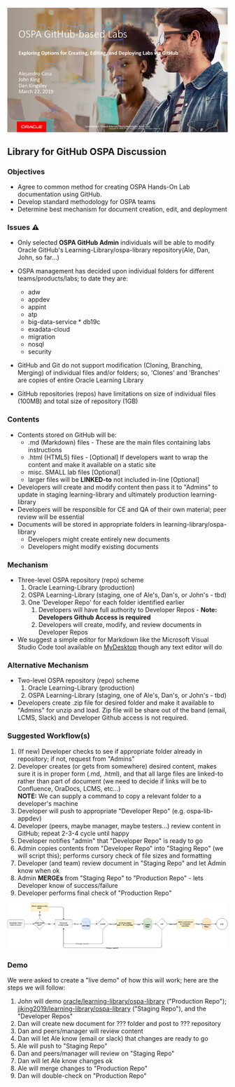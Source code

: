 ![](images/GitHub1.png)

## Library for GitHub OSPA Discussion
### Objectives
* Agree to common method for creating OSPA Hands-On Lab documentation using GitHub.
* Develop standard methodology for OSPA teams
* Determine best mechanism for document creation, edit, and deployment

### Issues :warning:
* Only selected **OSPA GitHub Admin** individuals will be able to modify Oracle GitHub's Learning-Library/ospa-library repository(Ale, Dan, John, so far...)
* OSPA management has decided upon individual folders for different teams/products/labs; to date they are: 
  * adw 
  * appdev 
  * appint 
  * atp 
  * big-data-service * db19c
  * exadata-cloud 
  * migration 
  * nosql 
  * security
 
* GitHub and Git do not support modification (Cloning, Branching, Merging) of individual files and/or folders; so, 'Clones' and 'Branches' are copies of entire Oracle Learning Library
* GitHub repositories (repos) have limitations on size of individual files (100MB) and total size of repository (1GB)
### Contents
* Contents stored on GitHub will be:
  * .md (Markdown) files - These are the main files containing labs instructions
  * .html (HTML5) files - [Optional] If developers want to wrap the content and make it available on a static site
  * misc. SMALL lab files [Optional]
  * larger files will be **LINKED-to** not included in-line [Optional]
* Developers will create and modify content then pass it to "Admins" to update in staging learning-library and ultimately production learning-library
* Developers will be responsible for CE and QA of their own material; peer review will be essential
* Documents will be stored in appropriate folders in learning-library/ospa-library
  * Developers might create entirely new documents
  * Developers might modify existing documents
  
### Mechanism
* Three-level OSPA repository (repo) scheme
   1. Oracle Learning-Library (production)
   1. OSPA Learning-Library (staging, one of Ale's, Dan's, or John's - tbd)
   1. One 'Developer Repo' for each folder identified earlier
      1. Developers will have full authority to Developer Repos - **Note: Developers Github Access is required**
      1. Developers will create, modify, and review documents in Developer Repos
* We suggest a simple editor for Markdown like the Microsoft Visual Studio Code tool available on [MyDesktop](http://mydesktop.oraclecorp.com/myd/myd_software_licenses.show_complete_list) though any text editor will do

### Alternative Mechanism
* Two-level OSPA repository (repo) scheme
   1. Oracle Learning-Library (production)
   1. OSPA Learning-Library (staging, one of Ale's, Dan's, or John's - tbd)
* Developers create .zip file for desired folder and make it available to "Admins" for unzip and load. Zip file will be share out of the band (email, LCMS, Slack) and Developer Github access is not required.

### Suggested Workflow(s)
   1. (If new) Developer checks to see if appropriate folder already in repository; if not, request from "Admins"
   1. Developer creates (or gets from somewhere) desired content, makes sure it is in proper form (.md, .html), and that all large files are linked-to rather than part of document (we need to decide if links will be to Confluence, OraDocs, LCMS, etc...)</br>
   __NOTE:__ We can supply a command to copy a relevant folder to a developer's machine
   1. Developer will push to appropriate "Developer Repo" (e.g. ospa-lib-appdev)
   1. Developer (peers, maybe manager, maybe testers...) review content in GitHub; repeat 2-3-4 cycle until happy
   1. Developer notifies "admin" that "Developer Repo" is ready to go
   1. Admin copies contents from "Developer Repo" into "Staging Repo" (we will script this); performs cursory check of file sizes and formatting
   1. Developer (and team) review document in "Staging Repo" and let Admin know when ok
   1. Admin __MERGEs__ from "Staging Repo" to "Production Repo" - lets Developer know of success/failure
   1. Developer performs final check of "Production Repo"
   
   
   ![](images/Flowchart.png)
   

### Demo
We were asked to create a "live demo" of how this will work; here are the steps we will follow:

1. John will demo [oracle/learning-library/ospa-library](https://github.com/oracle/learning-library) ("Production Repo"); [jjking2019/learning-library/ospa-library](https://github.com/jjking2019/learning-library) ("Staging Repo"), and the "Developer Repos"
1. Dan will create new document for ??? folder and post to ??? repository
1. Dan and peers/manager will review content
1. Dan will let Ale know (email or slack) that changes are ready to go
1. Ale will push to "Staging Repo"
1. Dan and peers/manager will review on "Staging Repo"
1. Dan will let Ale know changes ok
1. Ale will merge changes to "Production Repo"
1. Dan will double-check on "Production Repo"
